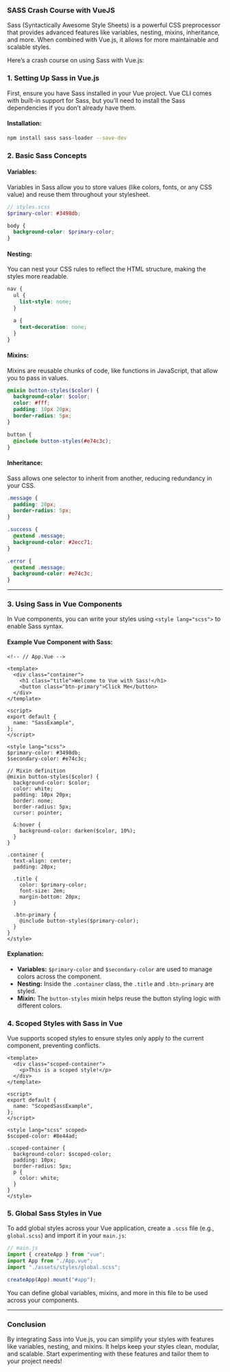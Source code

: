 ### **SASS Crash Course with VueJS**

Sass (Syntactically Awesome Style Sheets) is a powerful CSS preprocessor that provides advanced features like variables, nesting, mixins, inheritance, and more. When combined with Vue.js, it allows for more maintainable and scalable styles.

Here’s a crash course on using Sass with Vue.js:

### **1. Setting Up Sass in Vue.js**

First, ensure you have Sass installed in your Vue project. Vue CLI comes with built-in support for Sass, but you’ll need to install the Sass dependencies if you don’t already have them.

#### **Installation:**

```bash
npm install sass sass-loader --save-dev
```

### **2. Basic Sass Concepts**

#### **Variables:**

Variables in Sass allow you to store values (like colors, fonts, or any CSS value) and reuse them throughout your stylesheet.

```scss
// styles.scss
$primary-color: #3498db;

body {
  background-color: $primary-color;
}
```

#### **Nesting:**

You can nest your CSS rules to reflect the HTML structure, making the styles more readable.

```scss
nav {
  ul {
    list-style: none;
  }

  a {
    text-decoration: none;
  }
}
```

#### **Mixins:**

Mixins are reusable chunks of code, like functions in JavaScript, that allow you to pass in values.

```scss
@mixin button-styles($color) {
  background-color: $color;
  color: #fff;
  padding: 10px 20px;
  border-radius: 5px;
}

button {
  @include button-styles(#e74c3c);
}
```

#### **Inheritance:**

Sass allows one selector to inherit from another, reducing redundancy in your CSS.

```scss
.message {
  padding: 20px;
  border-radius: 5px;
}

.success {
  @extend .message;
  background-color: #2ecc71;
}

.error {
  @extend .message;
  background-color: #e74c3c;
}
```

---

### **3. Using Sass in Vue Components**

In Vue components, you can write your styles using `<style lang="scss">` to enable Sass syntax.

#### **Example Vue Component with Sass:**

```vue
<!-- // App.Vue -->

<template>
  <div class="container">
    <h1 class="title">Welcome to Vue with Sass!</h1>
    <button class="btn-primary">Click Me</button>
  </div>
</template>

<script>
export default {
  name: "SassExample",
};
</script>

<style lang="scss">
$primary-color: #3498db;
$secondary-color: #e74c3c;

// Mixin definition
@mixin button-styles($color) {
  background-color: $color;
  color: white;
  padding: 10px 20px;
  border: none;
  border-radius: 5px;
  cursor: pointer;

  &:hover {
    background-color: darken($color, 10%);
  }
}

.container {
  text-align: center;
  padding: 20px;

  .title {
    color: $primary-color;
    font-size: 2em;
    margin-bottom: 20px;
  }

  .btn-primary {
    @include button-styles($primary-color);
  }
}
</style>
```

#### **Explanation:**

- **Variables:** `$primary-color` and `$secondary-color` are used to manage colors across the component.
- **Nesting:** Inside the `.container` class, the `.title` and `.btn-primary` are styled.
- **Mixin:** The `button-styles` mixin helps reuse the button styling logic with different colors.

### **4. Scoped Styles with Sass in Vue**

Vue supports scoped styles to ensure styles only apply to the current component, preventing conflicts.

```vue
<template>
  <div class="scoped-container">
    <p>This is a scoped style!</p>
  </div>
</template>

<script>
export default {
  name: "ScopedSassExample",
};
</script>

<style lang="scss" scoped>
$scoped-color: #8e44ad;

.scoped-container {
  background-color: $scoped-color;
  padding: 10px;
  border-radius: 5px;
  p {
    color: white;
  }
}
</style>
```

### **5. Global Sass Styles in Vue**

To add global styles across your Vue application, create a `.scss` file (e.g., `global.scss`) and import it in your `main.js`:

```js
// main.js
import { createApp } from "vue";
import App from "./App.vue";
import "./assets/styles/global.scss";

createApp(App).mount("#app");
```

You can define global variables, mixins, and more in this file to be used across your components.

---

### **Conclusion**

By integrating Sass into Vue.js, you can simplify your styles with features like variables, nesting, and mixins. It helps keep your styles clean, modular, and scalable. Start experimenting with these features and tailor them to your project needs!

